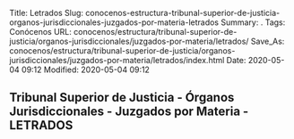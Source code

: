 Title: Letrados
Slug: conocenos-estructura-tribunal-superior-de-justicia-organos-jurisdiccionales-juzgados-por-materia-letrados
Summary: .
Tags: Conócenos
URL: conocenos/estructura/tribunal-superior-de-justicia/organos-jurisdiccionales/juzgados-por-materia/letrados/
Save_As: conocenos/estructura/tribunal-superior-de-justicia/organos-jurisdiccionales/juzgados-por-materia/letrados/index.html
Date: 2020-05-04 09:12
Modified: 2020-05-04 09:12


## Tribunal Superior de Justicia - Órganos Jurisdiccionales - Juzgados por Materia - LETRADOS



